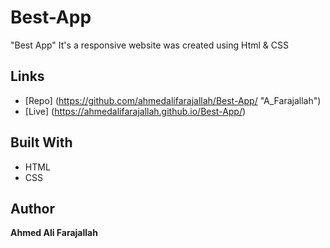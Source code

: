 # Best-App
"Best App" It's a responsive website was created using Html &amp; CSS

## Links
- [Repo] (<https://github.com/ahmedalifarajallah/Best-App/> "A_Farajallah")
- [Live] (<https://ahmedalifarajallah.github.io/Best-App/>)

## Built With
- HTML
- CSS

## Author
**Ahmed Ali Farajallah**
